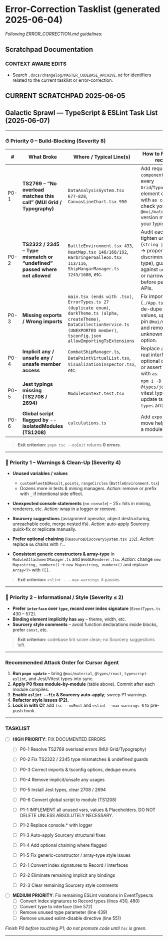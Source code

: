# Error-Correction Tasklist (generated 2025-06-04)

*Following ERROR_CORRECTION.md guidelines:*

## Scratchpad Documentation

### CONTEXT AWARE EDITS

- Search `.docs/changelog/MASTER_CODEBASE_ARCHIVE.md` for identifiers related to the current tasklist or error-correction.

## CURRENT SCRATCHPAD 2025-06-05

## Galactic Sprawl — TypeScript & ESLint Task List (2025-06-07)

---

### ⏱ Priority 0 – Build-Blocking (Severity 8)

| #    | What Broke                                                                | Where / Typical Line(s)                                                                                                                                                                           | How to Fix (quick recipe)                                                                                                                                 |
| ---- | ------------------------------------------------------------------------- | ------------------------------------------------------------------------------------------------------------------------------------------------------------------------------------------------- | --------------------------------------------------------------------------------------------------------------------------------------------------------- |
| P0-1 | **TS2769 – “No overload matches this call” (MUI Grid / Typography)**      | `DataAnalysisSystem.tsx 677–828`, `CanvasLineChart.tsx 950`                                                                                                                                       | Add required `component` prop to every `Grid`/`Typography` element or cast with `as const`; check your `@mui/material` version matches your typings.      |
| P0-2 | **TS2322 / 2345 – Type mismatch or “undefined” passed where not allowed** | `BattleEnvironment.tsx 433`, `HeatMap.tsx 146/168/192`, `HarbringerGalleon.tsx 113/116`, `ShipHangarManager.ts 1245/1680`, etc.                                                                   | Audit each site: tighten unions (`string \| Position` → proper discriminated type), guard against `undefined`, or narrow generics before passing to APIs. |
| P0-3 | **Missing exports / Wrong imports**                                       | `main.tsx (ends with .tsx)`, `ErrorTypes.ts 27 (duplicate enum)`, `darkTheme.ts (alpha, createTheme)`, `DataCollectionService.ts (UNEXPORTED member)`, `tsconfig.json allowImportingTsExtensions` | Fix import paths (`./App.tsx`→`./App`), de-dupe enum values, upgrade or pin `@mui/material`, and remove unknown ts-config option.                         |
| P0-4 | **Implicit any / unsafe any / unsafe member access**                      | `CombatShipManager.ts`, `DataPointVirtualList.tsx`, `VisualizationInspector.tsx`, etc.                                                                                                            | Replace `any` with real interfaces, add optional chaining, or assert types with `as`.                                                                     |
| P0-5 | **Jest typings missing (TS2708 / 2694)**                                  | `ModuleContext.test.tsx`                                                                                                                                                                          | `npm i -D @types/jest` (or vitest types), then update tsconfig `types` array.                                                                             |
| P0-6 | **Global script flagged by --isolatedModules (TS1208)**                   | `calculations.ts`                                                                                                                                                                                 | Add `export {}` or move helpers into a module file.                                                                                                       |

> **Exit criterion:** `pnpm tsc --noEmit` returns **0 errors**.

---

### 🔧 Priority 1 – Warnings & Clean-Up (Severity 4)

* **Unused variables / values**

  * `customFleetAIResult`, `points`, `rangeCircles` (`BattleEnvironment.tsx`)
  * Dozens more in tests & mining managers.
    *Action:* remove or prefix with `_` if intentional side effect.

* **Unexpected console statements** (`no-console`) – 25+ hits in mining, renderers, etc.
  *Action:* wrap in a logger or remove.

* **Sourcery suggestions** (assignment operator, object destructuring, unreachable code, merge nested ifs).
  *Action:* auto-apply Sourcery quick-fix or replicate manually.

* **Prefer optional chaining** (`ResourceDiscoverySystem.tsx 232`).
  *Action:* replace `&&` chains with `?.`.

* **Consistent generic constructors & array-type** in `ModuleAttachmentManager.ts` and `WebGLRenderer.tsx`.
  *Action:* change `new Map<string, number>()` → `new Map<string, number>()` and replace `Array<T>` with `T[]`.

> **Exit criterion:** `eslint . --max-warnings 0` passes.

---

### 📝 Priority 2 – Informational / Style (Severity ≤ 2)

* **Prefer `interface` over `type`, record over index signature** (`EventTypes.ts` 430 – 572).
* **Binding element implicitly has `any`** – theme, width, etc.
* **Sourcery style comments** – avoid function declarations inside blocks, prefer `const`, etc.

> **Exit criterion:** codebase lint score clean; no Sourcery suggestions left.

---

### **Recommended Attack Order for Cursor Agent**

1. **Run `pnpm update`** – bring `@mui/material`, `@types/react`, `typescript-eslint`, and Jest/Vitest types into sync.
2. **Apply P0 fixes module-by-module** (table above). Commit after each module compiles.
3. **Enable `eslint --fix` & Sourcery auto-apply**; sweep P1 warnings.
4. **Refactor style issues (P2).**
5. **Lock in with CI:** add `tsc --noEmit` and `eslint --max-warnings 0` to pre-push hook.

---

### TASKLIST
- [ ] **HIGH PRIORITY**: FIX DOCUMENTED ERRORS
  - [ ] P0-1 Resolve TS2769 overload errors (MUI Grid/Typography)
  - [ ] P0-2 Fix TS2322 / 2345 type mismatches & undefined guards
  - [ ] P0-3 Correct imports & tsconfig options, dedupe enums
  - [ ] P0-4 Remove implicit/unsafe any usages
  - [ ] P0-5 Install Jest types, clear 2708 / 2694
  - [ ] P0-6 Convert global script to module (TS1208)

  - [ ] P1-1 IMPLEMENT all unused vars, values & Placeholders. DO NOT DELETE UNLESS ABSOLUTELY NECESSARY.
  - [ ] P1-2 Replace console.* with logger
  - [ ] P1-3 Auto-apply Sourcery structural fixes
  - [ ] P1-4 Add optional chaining where flagged
  - [ ] P1-5 Fix generic-constructor / array-type style issues

  - [ ] P2-1 Convert index signatures to Record / interfaces
  - [ ] P2-2 Eliminate remaining implicit any bindings
  - [ ] P2-3 Clear remaining Sourcery style comments

- [ ] **MEDIUM PRIORITY**: Fix remaining ESLint violations in EventTypes.ts
  - [ ] Convert index signatures to Record types (lines 430, 480)
  - [ ] Convert type to interface (line 572)
  - [ ] Remove unused type parameter (line 439)
  - [ ] Remove unused eslint-disable directive (line 551)

*Finish P0 before touching P1; do not promote code until `tsc` is green.*

---